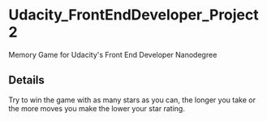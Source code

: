 # Udacity_FrontEndDeveloper_Project2
Memory Game for Udacity's Front End Developer Nanodegree

## Details
Try to win the game with as many stars as you can, the longer you take or the more moves you make the lower your star rating.
